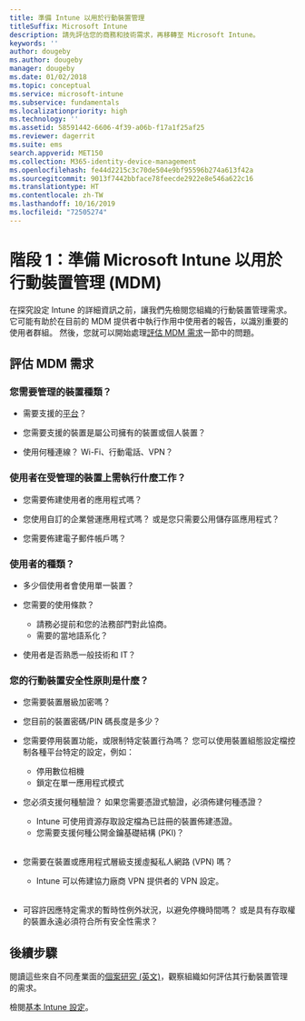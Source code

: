 ```yaml
---
title: 準備 Intune 以用於行動裝置管理
titleSuffix: Microsoft Intune
description: 請先評估您的商務和技術需求，再移轉至 Microsoft Intune。
keywords: ''
author: dougeby
ms.author: dougeby
manager: dougeby
ms.date: 01/02/2018
ms.topic: conceptual
ms.service: microsoft-intune
ms.subservice: fundamentals
ms.localizationpriority: high
ms.technology: ''
ms.assetid: 58591442-6606-4f39-a06b-f17a1f25af25
ms.reviewer: dagerrit
ms.suite: ems
search.appverid: MET150
ms.collection: M365-identity-device-management
ms.openlocfilehash: fe44d2215c3c70de504e9bf95596b274a613f42a
ms.sourcegitcommit: 9013f7442bbface78feecde2922e8e546a622c16
ms.translationtype: HT
ms.contentlocale: zh-TW
ms.lasthandoff: 10/16/2019
ms.locfileid: "72505274"
---
```

# <a name="phase-1-prepare-microsoft-intune-for-mobile-device-management-mdm"></a>階段 1：準備 Microsoft Intune 以用於行動裝置管理 (MDM)

在探究設定 Intune 的詳細資訊之前，讓我們先檢閱您組織的行動裝置管理需求。 它可能有助於在目前的 MDM 提供者中執行作用中使用者的報告，以識別重要的使用者群組。 然後，您就可以開始處理[評估 MDM 需求](migration-guide-prepare.md#assess-mdm-requirements)一節中的問題。

## <a name="assess-mdm-requirements"></a>評估 MDM 需求

### <a name="what-kinds-of-devices-do-you-need-to-manage"></a>您需要管理的裝置種類？

- 需要支援的[平台](supported-devices-browsers.md)？

- 您需要支援的裝置是屬公司擁有的裝置或個人裝置？

- 使用何種連線？ Wi-Fi、行動電話、VPN？

### <a name="what-do-your-users-need-to-do-on-managed-devices"></a>使用者在受管理的裝置上需執行什麼工作？

- 您需要佈建使用者的應用程式嗎？

- 您使用自訂的企業營運應用程式嗎？ 或是您只需要公用儲存區應用程式？

- 您需要佈建電子郵件帳戶嗎？

### <a name="what-kinds-of-users"></a>使用者的種類？

- 多少個使用者會使用單一裝置？

- 您需要的使用條款？

  - 請務必提前和您的法務部門對此協商。
  - 需要的當地語系化？

- 使用者是否熟悉一般技術和 IT？

### <a name="what-is-your-device-security-policy"></a>您的行動裝置安全性原則是什麼？

- 您需要裝置層級加密嗎？

- 您目前的裝置密碼/PIN 碼長度是多少？

- 您需要停用裝置功能，或限制特定裝置行為嗎？ 您可以使用裝置組態設定檔控制各種平台特定的設定，例如：
  - 停用數位相機
  - 鎖定在單一應用程式模式<br/>

- 您必須支援何種驗證？ 如果您需要憑證式驗證，必須佈建何種憑證？
  - Intune 可使用資源存取設定檔為已註冊的裝置佈建憑證。
  - 您需要支援何種公開金鑰基礎結構 (PKI)？
  <br></br>
- 您需要在裝置或應用程式層級支援虛擬私人網路 (VPN) 嗎？

  - Intune 可以佈建協力廠商 VPN 提供者的 VPN 設定。
  <br/><br/>
- 可容許因應特定需求的暫時性例外狀況，以避免停機時間嗎？ 或是具有存取權的裝置永遠必須符合所有安全性需求？

## <a name="next-steps"></a>後續步驟
閱讀這些來自不同產業面的[個案研究 (英文)](https://customers.microsoft.com/story/mwh-global-now-part-of-stantec-secures-mobile-devices-with-intune)，觀察組織如何評估其行動裝置管理的需求。

檢閱[基本 Intune 設定](migration-guide-setup.md)。
